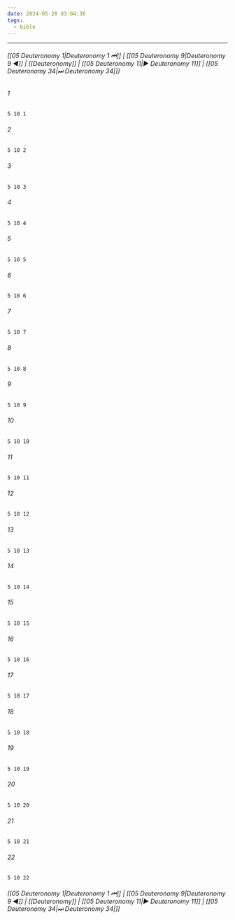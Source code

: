 ```yaml
---
date: 2024-05-28 03:04:36
tags:
  - bible
---
```

___

###### [[05 Deuteronomy 1|Deuteronomy 1 ⏮]] | [[05 Deuteronomy 9|Deuteronomy 9 ◀]] | [[Deuteronomy]] | [[05 Deuteronomy 11|▶ Deuteronomy 11]] | [[05 Deuteronomy 34|⏭ Deuteronomy 34|]]

###### 1
``` verse
5 10 1 
```
###### 2
``` verse
5 10 2 
```
###### 3
``` verse
5 10 3 
```
###### 4
``` verse
5 10 4 
```
###### 5
``` verse
5 10 5 
```
###### 6
``` verse
5 10 6 
```
###### 7
``` verse
5 10 7 
```
###### 8
``` verse
5 10 8 
```
###### 9
``` verse
5 10 9 
```
###### 10
``` verse
5 10 10 
```
###### 11
``` verse
5 10 11 
```
###### 12
``` verse
5 10 12 
```
###### 13
``` verse
5 10 13 
```
###### 14
``` verse
5 10 14 
```
###### 15
``` verse
5 10 15 
```
###### 16
``` verse
5 10 16 
```
###### 17
``` verse
5 10 17 
```
###### 18
``` verse
5 10 18 
```
###### 19
``` verse
5 10 19 
```
###### 20
``` verse
5 10 20 
```
###### 21
``` verse
5 10 21 
```
###### 22
``` verse
5 10 22 
```

###### [[05 Deuteronomy 1|Deuteronomy 1 ⏮]] | [[05 Deuteronomy 9|Deuteronomy 9 ◀]] | [[Deuteronomy]] | [[05 Deuteronomy 11|▶ Deuteronomy 11]] | [[05 Deuteronomy 34|⏭ Deuteronomy 34|]]

